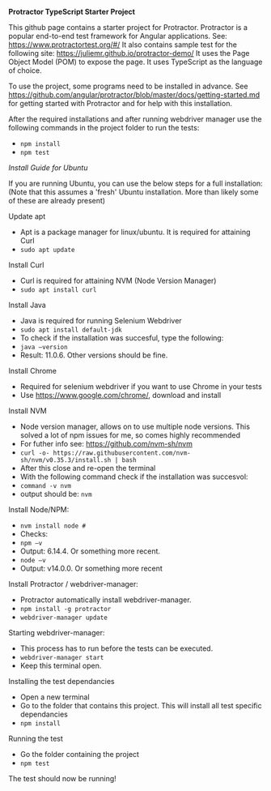 **Protractor TypeScript Starter Project**

This github page contains a starter project for Protractor. Protractor is a popular end-to-end test framework for Angular applications. See: https://www.protractortest.org/#/
It also contains sample test for the following site: https://juliemr.github.io/protractor-demo/
It uses the Page Object Model (POM) to expose the page. 
It uses TypeScript as the language of choice. 

To use the project, some programs need to be installed in advance. 
See https://github.com/angular/protractor/blob/master/docs/getting-started.md for getting started with Protractor and for help with this installation. 

After the required installations and after running webdriver manager use the following commands in the project folder to run the tests:
- `npm install`
- `npm test`

*Install Guide for Ubuntu*

If you are running Ubuntu, you can use the below steps for a full installation: 
(Note that this assumes a 'fresh' Ubuntu installation. More than likely some of these are already present)

Update apt
- Apt is a package manager for linux/ubuntu. It is required for attaining Curl
- `sudo apt update`

Install Curl
- Curl is required for attaining NVM (Node Version Manager)
- `sudo apt install curl`

Install Java
- Java is required for running Selenium Webdriver
- `sudo apt install default-jdk`
- To check if the installation was succesful, type the following:
- `java –version`
- Result: 11.0.6. Other versions should be fine. 

Install Chrome
- Required for selenium webdriver if you want to use Chrome in your tests
- Use https://www.google.com/chrome/, download and install

Install NVM
- Node version manager, allows on to use multiple node versions. This solved a lot of npm issues for me, so comes highly recommended
- For futher info see: https://github.com/nvm-sh/nvm
- `curl -o- https://raw.githubusercontent.com/nvm-sh/nvm/v0.35.3/install.sh | bash`
- After this close and re-open the terminal
- With the following command check if the installation was succesvol:
- `command -v nvm`
- output should be: `nvm`
 
Install Node/NPM:
- `nvm install node #`
- Checks:
- `npm –v`
-  Output: 6.14.4. Or something more recent. 
-  `node –v`
-  Output: v14.0.0. Or something more recent

Install Protractor / webdriver-manager:
- Protractor automatically install webdriver-manager.
- `npm install -g protractor`
- `webdriver-manager update`

Starting webdriver-manager:
- This process has to run before the tests can be executed.
- `webdriver-manager start`
- Keep this terminal open.

Installing the test dependancies
- Open a new terminal
- Go to the folder that contains this project. This will install all test specific dependancies
- `npm install`

Running the test
- Go the folder containing the project
- `npm test`

The test should now be running!  

